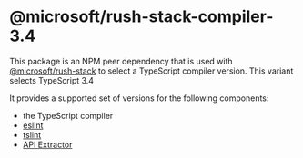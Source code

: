# @microsoft/rush-stack-compiler-3.4

This package is an NPM peer dependency that is used with
[@microsoft/rush-stack](https://www.npmjs.com/package/@microsoft/rush-stack)
to select a TypeScript compiler version. This variant selects TypeScript 3.4

It provides a supported set of versions for the following components:

- the TypeScript compiler
- [eslint](https://eslint.org/)
- [tslint](https://github.com/palantir/tslint#readme)
- [API Extractor](https://api-extractor.com/)
